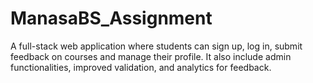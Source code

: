 # ManasaBS_Assignment
A full-stack web application where students can sign up, log in, submit feedback on courses and manage their profile. It also include admin functionalities, improved validation, and analytics for feedback.
